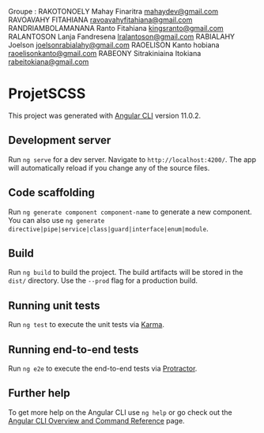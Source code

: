 Groupe :
RAKOTONOELY Mahay Finaritra mahaydev@gmail.com
RAVOAVAHY FITAHIANA ravoavahyfitahiana@gmail.com
RANDRIAMBOLAMANANA Ranto Fitahiana kingsranto@gmail.com
RALANTOSON Lanja Fandresena lralantoson@gmail.com
RABIALAHY Joelson joelsonrabialahy@gmail.com
RAOELISON Kanto hobiana raoelisonkanto@gmail.com
RABEONY Sitrakiniaina Itokiana rabeitokiana@gmail.com

# ProjetSCSS

This project was generated with [Angular CLI](https://github.com/angular/angular-cli) version 11.0.2.

## Development server

Run `ng serve` for a dev server. Navigate to `http://localhost:4200/`. The app will automatically reload if you change any of the source files.

## Code scaffolding

Run `ng generate component component-name` to generate a new component. You can also use `ng generate directive|pipe|service|class|guard|interface|enum|module`.

## Build

Run `ng build` to build the project. The build artifacts will be stored in the `dist/` directory. Use the `--prod` flag for a production build.

## Running unit tests

Run `ng test` to execute the unit tests via [Karma](https://karma-runner.github.io).

## Running end-to-end tests

Run `ng e2e` to execute the end-to-end tests via [Protractor](http://www.protractortest.org/).

## Further help

To get more help on the Angular CLI use `ng help` or go check out the [Angular CLI Overview and Command Reference](https://angular.io/cli) page.
